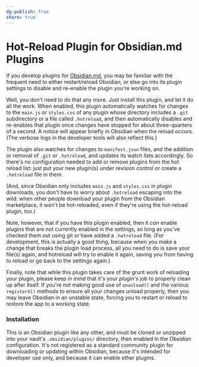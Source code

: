 ```yaml
---
dg-publish: True
share: true
---
```

# Hot-Reload Plugin for Obsidian.md Plugins

If you develop plugins for [Obsidian.md](https://Obsidian.md/), you may be familiar with the frequent need to either restart/reload Obsidian, or else go into its plugin settings to disable and re-enable the plugin you're working on.

Well, you don't need to do that any more.  Just install this plugin, and let it do all the work.  When enabled, this plugin automatically watches for changes to the `main.js` or `styles.css` of any plugin whose directory includes a `.git` subdirectory or a file called `.hotreload`, and then automatically disables and re-enables that plugin once changes have stopped for about three-quarters of a second.  A notice will appear briefly in Obsidian when the reload occurs.  (The verbose logs in the developer tools will also reflect this.)

The plugin also watches for changes to `manifest.json` files, and the addition or removal of `.git` or `.hotreload`, and updates its watch lists accordingly.  So there's no configuration needed to add or remove plugins from the hot reload list: just put your new plugin(s) under revision control or create a `.hotreload` file in them.

(And, since Obsidian only includes `main.js` and `styles.css` in plugin downloads, you don't have to worry about `.hotreload` escaping into the wild: when other people download your plugin from the Obsidian marketplace, it won't be hot-reloaded, even if they're using the hot-reload plugin, too.)

Note, however, that if you have this plugin enabled, then it *can* enable plugins that are not currently enabled in the settings, so long as you've checked them out using git or have added a `.hotreload` file.  (For development, this is actually a good thing, because when you make a change that breaks the plugin load process, all you need to do is save your file(s) again, and hotreload will try to enable it again, saving you from having to reload or go back to the settings again.)

Finally, note that while this plugin takes care of the grunt work of reloading your plugin, please keep in mind that it's your *plugin's* job to properly clean up after itself.  If you're not making good use of `onunload()` and the various `registerX()` methods to ensure all your changes unload properly, then you may leave Obsidian in an unstable state, forcing you to restart or reload to restore the app to a working state.

### Installation

This is an Obsidian plugin like any other, and must be cloned or unzipped into your vault's `.obsidian/plugins/` directory, then enabled in the Obsidian configuration.  It's not registered as a standard community plugin for downloading or updating within Obsidian, because it's intended for developer use only, and because it can enable other plugins.
